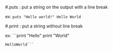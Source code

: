 #.puts : put a string on the output with a line break

ex: ```puts "Hello world!"
Hello World```


#.print : put a string without line break

ex: ```print "Hello"
    print "World"
    
    HelloWorld```

